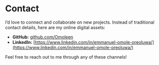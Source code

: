 # Contact

I’d love to connect and collaborate on new projects. Instead of traditional contact details, here are my online digital assets:

- **GitHub:** [github.com/Omoleen](https://github.com/omoleen)
- **LinkedIn:** [https://www.linkedin.com/in/emmanuel-omole-oreoluwa/](https://www.linkedin.com/in/emmanuel-omole-oreoluwa/)

Feel free to reach out to me through any of these channels!
